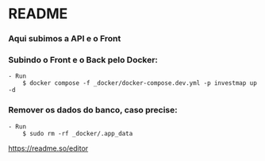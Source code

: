 # README

### Aqui subimos a API e o Front

### Subindo o Front e o Back pelo Docker:

```
- Run
    $ docker compose -f _docker/docker-compose.dev.yml -p investmap up -d
```

### Remover os dados do banco, caso precise:

```
- Run
    $ sudo rm -rf _docker/.app_data
```


https://readme.so/editor
